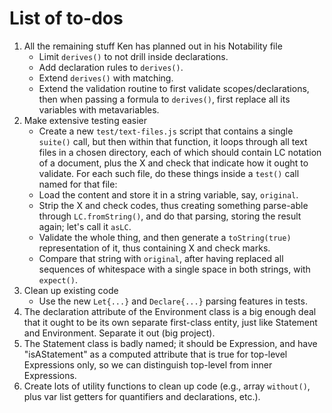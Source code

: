 
# List of to-dos

 1. All the remaining stuff Ken has planned out in his Notability file
     * Limit `derives()` to not drill inside declarations.
     * Add declaration rules to `derives()`.
     * Extend `derives()` with matching.
     * Extend the validation routine to first validate scopes/declarations,
       then when passing a formula to `derives()`, first replace all its
       variables with metavariables.
 1. Make extensive testing easier
     * Create a new `test/text-files.js` script that contains a single `suite()`
       call, but then within that function, it loops through all text files in a
       chosen directory, each of which should contain LC notation of a document,
       plus the X and check that indicate how it ought to validate.  For each
       such file, do these things inside a `test()` call named for that file:
     * Load the content and store it in a string variable, say, `original`.
     * Strip the X and check codes, thus creating something parse-able through
       `LC.fromString()`, and do that parsing, storing the result again; let's
       call it `asLC`.
     * Validate the whole thing, and then generate a `toString(true)`
       representation of it, thus containing X and check marks.
     * Compare that string with `original`, after having replaced all sequences
       of whitespace with a single space in both strings, with `expect()`.
 1. Clean up existing code
     * Use the new `Let{...}` and `Declare{...}` parsing features in tests.
 1. The declaration attribute of the Environment class is a big enough deal
    that it ought to be its own separate first-class entity, just like
    Statement and Environment.  Separate it out (big project).
 1. The Statement class is badly named; it should be Expression, and have
    "isAStatement" as a computed attribute that is true for top-level
    Expressions only, so we can distinguish top-level from inner Expressions.
 1. Create lots of utility functions to clean up code (e.g., array `without()`,
    plus var list getters for quantifiers and declarations, etc.).

